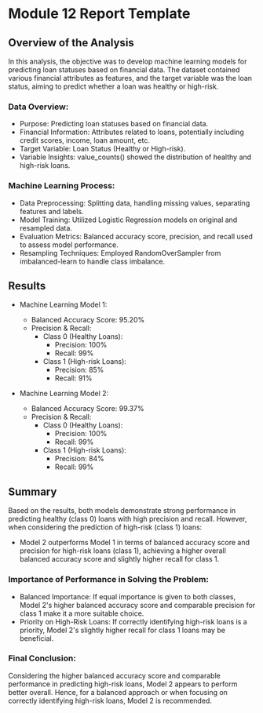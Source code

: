 # Module 12 Report Template

## Overview of the Analysis

In this analysis, the objective was to develop machine learning models for predicting loan statuses based on financial data. The dataset contained various financial attributes as features, and the target variable was the loan status, aiming to predict whether a loan was healthy or high-risk.

### Data Overview:
* Purpose: Predicting loan statuses based on financial data.
* Financial Information: Attributes related to loans, potentially including credit scores, income, loan amount, etc.
* Target Variable: Loan Status (Healthy or High-risk).
* Variable Insights: value_counts() showed the distribution of healthy and high-risk loans.

### Machine Learning Process:
* Data Preprocessing: Splitting data, handling missing values, separating features and labels.
* Model Training: Utilized Logistic Regression models on original and resampled data.
* Evaluation Metrics: Balanced accuracy score, precision, and recall used to assess model performance.
* Resampling Techniques: Employed RandomOverSampler from imbalanced-learn to handle class imbalance.

## Results

* Machine Learning Model 1:
  * Balanced Accuracy Score: 95.20%
  * Precision & Recall: 
    * Class 0 (Healthy Loans):
      * Precision: 100%
      * Recall: 99%
    * Class 1 (High-risk Loans):
      * Precision: 85%
      * Recall: 91%



* Machine Learning Model 2:
  * Balanced Accuracy Score: 99.37%
  * Precision & Recall:
    * Class 0 (Healthy Loans):
      * Precision: 100%
      * Recall: 99%
    * Class 1 (High-risk Loans):
      * Precision: 84%
      * Recall: 99%

## Summary

Based on the results, both models demonstrate strong performance in predicting healthy (class 0) loans with high precision and recall. However, when considering the prediction of high-risk (class 1) loans:

* Model 2 outperforms Model 1 in terms of balanced accuracy score and precision for high-risk loans (class 1), achieving a higher overall balanced accuracy score and slightly higher recall for class 1.
  
### Importance of Performance in Solving the Problem:
* Balanced Importance: If equal importance is given to both classes, Model 2's higher balanced accuracy score and comparable precision for class 1 make it a more suitable choice.
* Priority on High-Risk Loans: If correctly identifying high-risk loans is a priority, Model 2's slightly higher recall for class 1 loans may be beneficial.

### Final Conclusion:
Considering the higher balanced accuracy score and comparable performance in predicting high-risk loans, Model 2 appears to perform better overall. Hence, for a balanced approach or when focusing on correctly identifying high-risk loans, Model 2 is recommended.







